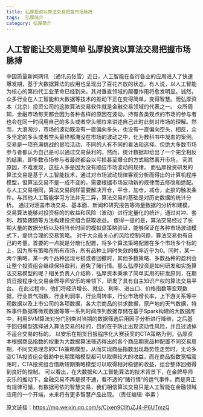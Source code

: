 ```yaml
---
title: 弘厚投资以算法交易把握市场脉搏
tags:  弘厚简介
category: 弘厚简介
---
```


## 人工智能让交易更简单 弘厚投资以算法交易把握市场脉搏


中国质量新闻网讯 （通讯员张雪）近日，人工智能在各行各业的应用进入了快速爆发期，基于大数据算法的应用也呈现出了百花齐放的状态。有人说，以人工智能为核心的第四代工业革命已经到来，其对垂直领域的颠覆作用将愈发明显。诚然，众多行业在人工智能和大数据等技术的推动下正在变得简单，变得智慧。而弘厚资本（北京）投资公司的这款算法交易软件就是金融交易领域的代表之一。
众所周知，金融市场每天都会因为各种各样的原因在波动，持有各类观点的市场的参与者也会在同一时间用自己的多头或者空头部位来讲述自己此时此刻对市场的理解。然而，大浪淘沙，市场的波动既没有一直偏向多头，也没有一直偏向空头，相反，众多坚定的多头或者空头最终都淹没在市场的波动之中，化为教科书中凝血的案例。
交易是一项充满挑战的冒险活动，不同的人有不同的看法和选择。但绝大多数市场参与者都认为自己是可以通过交易获利的。然而，统计数据却给出了一个完全相反的结果，即多数市场参与者最终都会以亏损甚至爆仓的方式黯然离开市场。
究其原因，不难发现，这些人多是因为没有顺应市场波动的规律。
而弘厚投资研发的算法交易是基于人工智能技术，通过对市场波动规律客观分析而得出的计算机程序模型，但算法交易不是一成不变的，需要根据市场波动新的规律而去修改和适配。
与人工交易相同，算法交易同样需要解决开仓，平仓，加仓，减仓，止损的触发条件。与其他人工智能学习方法并无二异，算法交易的基础是对历史数据的统计分析。
通过对涵盖市场交易、基本面、新闻和研究报告等海量数据的分析和建模，交易算法能够对投资标的的收益和风险（波动）进行定量化的统计，通过对冲、套利、趋势跟随等方法构建投资组合获取收益。
值得一提的是，算法交易经过了长期大量的数据分析以及相当长时间的模拟盘策略验证，能够保证在各种市场波动模式下，提供合理的交易策略。
对于大众最关心的风险控制问题，算法交易也有自己的考量。首要的一点就是分散化配置，将多个算法策略配置在多个市场多个标的上，因为所有策略在所有市场，所有品种上同时失效的概率近乎为0。同时，某一两个策略，某一两个品种出现亏损或者回撤时，其他多数策略、多数品种的盈利会让整个投资组合继续保持盈利，避免了赌行情。那么弘厚投资是如何研发和实施算法交易模型的呢？相关负责人介绍称，弘厚资本秉承了简单实用的研发原则，在期货日报程序化交易金牌导师安乐的带领下，研发了具有自主知识产权的算法交易平台。
在此过程中，他们将经济增长、就业、利率、进出口、价格指数等宏观数据，行业景气指数，行业利润率，行业周转率，行业市场增长率，上下游关系等中观数据以及上市公司的各项数据，各大宗商品的供求数据，原产地的天气数据，特殊事件数据等微观数据等等一系列时间序列数据存储在基于Spark构建的大数据库中，利用SVM算法对分门别类对当期的数据筛选后用因子分析进行降维，之后基于回归模型选择进入算法交易的标的，目的在于防止出现流动性风险，并且过滤掉不适合交易的标的。
以安乐在期货日报程序化大赛获奖的CTA策略为例，弘厚资本根据商品指数的权重为大数据算法筛选得出的各个商品期货品种配置不同交易周期，不同交易理念的CTA策略模型，从而实现商品指数出现趋势性走势时，无论多空CTA投资组合借助中长期策略模型都可以取得较大的收益，而在商品指数宽幅震荡时，CTA投资组合借助短期策略模型可以取得相对稳健的收益，组合整体回撤得到良好的控制。
可以看出，在大数据和人工智能算法的技术背景下，在金牌导师安乐的推动下，金融交易不再是摸不通，看不透的”赌行情“的运气事件，而是真正有规律可循，有数据可依的智慧交易，我们相信算法交易只是人工智能在金融领域应用的一个开端，未来将有更多智慧产品出现。
(责任编辑: 李素 )

原文链接：https://mp.weixin.qq.com/s/Cjxen9CIlfuZJ4-P6UTmzQ


